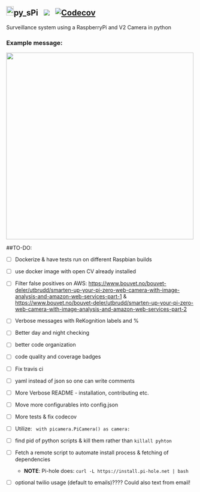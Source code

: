 <h2><img src="https://upload.wikimedia.org/wikipedia/en/thumb/c/cb/Raspberry_Pi_Logo.svg/810px-Raspberry_Pi_Logo.svg.png" height="25px" width="20px" />py_sPi  &nbsp; <a href="https://travis-ci.org/scottx611x/py_sPi"><img src="https://api.travis-ci.org/scottx611x/py_sPi.svg"/></a> &nbsp; <a href="https://codecov.io/gh/scottx611x/py_sPi">
  <img src="https://codecov.io/gh/scottx611x/py_sPi/branch/master/graph/badge.svg" alt="Codecov" />
</a></h2> 

Surveillance system using a RaspberryPi and V2 Camera in python

<h3>Example message:</h3>

<img src="https://cloud.githubusercontent.com/assets/5629547/18835625/01c33b24-83ca-11e6-893d-be401a0e6ec9.jpg" height="500px" />

##TO-DO:
- [ ] Dockerize & have tests run on different Raspbian builds
- [ ] use docker image with open CV already installed
- [ ] Filter false positives on AWS: https://www.bouvet.no/bouvet-deler/utbrudd/smarten-up-your-pi-zero-web-camera-with-image-analysis-and-amazon-web-services-part-1 & https://www.bouvet.no/bouvet-deler/utbrudd/smarten-up-your-pi-zero-web-camera-with-image-analysis-and-amazon-web-services-part-2
- [ ] Verbose messages with ReKognition labels and %
- [ ] Better day and night checking
- [ ] better code organization
- [ ] code quality and coverage badges
- [ ] Fix travis ci
- [ ] yaml instead of json so one can write comments
- [ ] More Verbose README - installation, contributing etc.
- [ ] Move more configurables into config.json
- [ ] More tests & fix codecov
- [ ] Utilize: ` with picamera.PiCamera() as camera:`
- [ ] find pid of python scripts & kill them rather than `killall pyhton`
- [ ] Fetch a remote script to automate install process & fetching of dependencies
  - **NOTE**: Pi-hole does: `curl -L https://install.pi-hole.net | bash`
- [ ] optional twilio usage (default to emails)???? Could also text from email!



